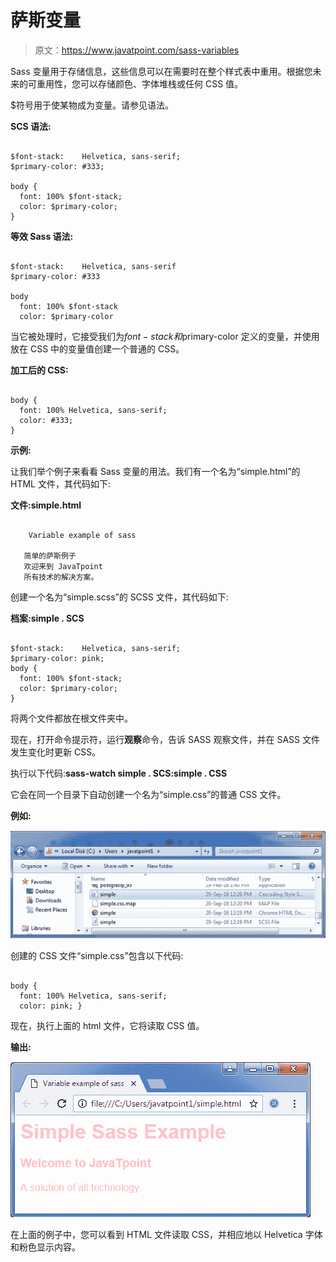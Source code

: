 # 萨斯变量

> 原文：<https://www.javatpoint.com/sass-variables>

Sass 变量用于存储信息，这些信息可以在需要时在整个样式表中重用。根据您未来的可重用性，您可以存储颜色、字体堆栈或任何 CSS 值。

$符号用于使某物成为变量。请参见语法。

**SCS 语法:**

```

$font-stack:    Helvetica, sans-serif;
$primary-color: #333;

body {
  font: 100% $font-stack;
  color: $primary-color;
}

```

**等效 Sass 语法:**

```

$font-stack:    Helvetica, sans-serif
$primary-color: #333

body
  font: 100% $font-stack
  color: $primary-color 

```

当它被处理时，它接受我们为$font-stack 和$primary-color 定义的变量，并使用放在 CSS 中的变量值创建一个普通的 CSS。

**加工后的 CSS:**

```

body {
  font: 100% Helvetica, sans-serif;
  color: #333;
} 

```

**示例:**

让我们举个例子来看看 Sass 变量的用法。我们有一个名为“simple.html”的 HTML 文件，其代码如下:

**文件:simple.html**

```

    Variable example of sass  

   简单的萨斯例子  
   欢迎来到 JavaTpoint  
   所有技术的解决方案。  

```

创建一个名为“simple.scss”的 SCSS 文件，其代码如下:

**档案:simple . SCS**

```

$font-stack:    Helvetica, sans-serif;  
$primary-color: pink;  
body {  
  font: 100% $font-stack;  
  color: $primary-color;  
}

```

将两个文件都放在根文件夹中。

现在，打开命令提示符，运行**观察**命令，告诉 SASS 观察文件，并在 SASS 文件发生变化时更新 CSS。

执行以下代码:**sass-watch simple . SCS:simple . CSS**

它会在同一个目录下自动创建一个名为“simple.css”的普通 CSS 文件。

**例如:**

![Sass Variable1](img/6ceacd45cfdb2b3a32b39db8f2162816.png)

创建的 CSS 文件“simple.css”包含以下代码:

```

body {
  font: 100% Helvetica, sans-serif;
  color: pink; }  

```

现在，执行上面的 html 文件，它将读取 CSS 值。

**输出:**

![Sass Variable2](img/f5620afead4e83ded2863d8bfa038d59.png)

在上面的例子中，您可以看到 HTML 文件读取 CSS，并相应地以 Helvetica 字体和粉色显示内容。